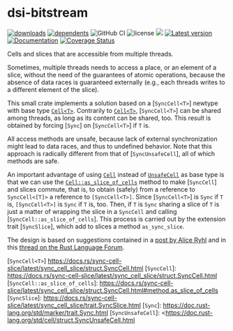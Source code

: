 # dsi-bitstream

[![downloads](https://img.shields.io/crates/d/sync-cell-slice)](https://crates.io/crates/sync-cell-slice)
[![dependents](https://img.shields.io/librariesio/dependents/cargo/sync-cell-slice)](https://crates.io/crates/sync-cell-slice/reverse_dependencies)
![GitHub CI](https://github.com/vigna/sync-cell-slice-rs/actions/workflows/rust.yml/badge.svg)
![license](https://img.shields.io/crates/l/sync-cell-slice)
[![](https://tokei.rs/b1/github/vigna/sync-cell-slice-rs?type=Rust,Python)](https://github.com/vigna/sync-cell-slice-rs)
[![Latest version](https://img.shields.io/crates/v/sync-cell-slice.svg)](https://crates.io/crates/sync-cell-slice)
[![Documentation](https://docs.rs/sync-cell-slice/badge.svg)](https://docs.rs/sync-cell-slice)
[![Coverage Status](https://coveralls.io/repos/github/vigna/sync-cell-slice-rs/badge.svg?branch=main)](https://coveralls.io/github/vigna/sync-cell-slice-rs?branch=main)

Cells and slices that are accessible from multiple threads.

Sometimes, multiple threads needs to access a place, or an element of a slice,
without the need of the guarantees of atomic operations, because the absence of
data races is guaranteed externally (e.g., each threads writes to a different
element of the slice).

This small crate implements a solution based on a [`SyncCell<T>`] newtype with
base type [`Cell<T>`]. Contrarily to [`Cell<T>`], [`SyncCell<T>`] can be shared
among threads, as long as its content can be shared, too. This result is
obtained by forcing [`Sync`] on [`SyncCell<T>`] if `T` is.

All access methods are unsafe, because lack of external synchronization might
lead to data races, and thus to undefined behavior. Note that this approach is
radically different from that of [`SyncUnsafeCell`], all of which methods are
safe.

An important advantage of using [`Cell`] instead of [`UnsafeCell`] as base type is
that we can use the [`Cell::as_slice_of_cells`] method to make [`SyncCell`] and
slices commute, that is, to obtain (safely) from a reference to `SyncCell<[T]>`
a reference to `[SyncCell<T>]`. Since [`SyncCell<T>`] is `Sync` if `T` is,
`[SyncCell<T>]` is `Sync` if `T` is, too. Then, if `T` is `Sync` sharing a slice
 of `T` is just a matter of wrapping the slice in a `SyncCell` and calling
[`SyncCell::as_slice_of_cells`]. This process is carried out by the extension
trait [`SyncSlice`], which add to slices a method `as_sync_slice`.

The design is based on suggestions contained in a [post by Alice
 Ryhl](https://stackoverflow.com/questions/65178245/how-do-i-write-to-a-mutable-slice-from-multiple-threads-at-arbitrary-indexes-wit/65182786#65182786)
and in this [thread on the Rust Language
Forum](https://users.rust-lang.org/t/parallel-interior-mutability/121542/7).

[`Cell<T>`]: <https://doc.rust-lang.org/std/cell/struct.Cell.html>
[`Cell`]: <https://doc.rust-lang.org/std/cell/struct.Cell.html>
[`UnsafeCell`]: <https://doc.rust-lang.org/std/cell/struct.UnsafeCell.html>
[`Cell::as_slice_of_cells`]: <https://doc.rust-lang.org/std/cell/struct.Cell.html#method.as_slice_of_cells>
[`SyncCell<T>`] <https://docs.rs/sync-cell-slice/latest/sync_cell_slice/struct.SyncCell.html>
[`SyncCell`]:
    <https://docs.rs/sync-cell-slice/latest/sync_cell_slice/struct.SyncCell.html>
[`SyncCell::as_slice_of_cells`]: <https://docs.rs/sync-cell-slice/latest/sync_cell_slice/struct.SyncCell.html#method.as_slice_of_cells>
[`SyncSlice`]: <https://docs.rs/sync-cell-slice/latest/sync_cell_slice/trait.SyncSlice.html>
[`Sync`]: <https://doc.rust-lang.org/std/marker/trait.Sync.html>
[`SyncUnsafeCell`]: <<https://doc.rust-lang.org/std/cell/struct.SyncUnsafeCell.html>
